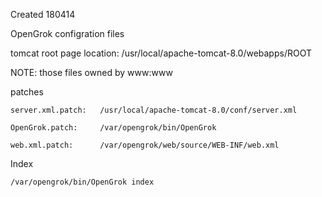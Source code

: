 Created 180414

OpenGrok configration files

tomcat root page location: /usr/local/apache-tomcat-8.0/webapps/ROOT

NOTE: those files owned by www:www

patches

    server.xml.patch:   /usr/local/apache-tomcat-8.0/conf/server.xml

    OpenGrok.patch:     /var/opengrok/bin/OpenGrok

    web.xml.patch:      /var/opengrok/web/source/WEB-INF/web.xml

Index

    /var/opengrok/bin/OpenGrok index

